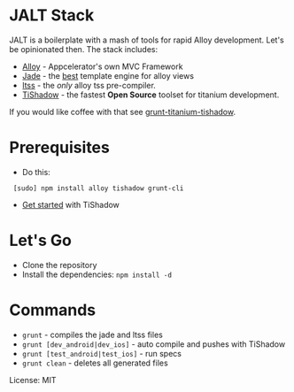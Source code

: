 # JALT Stack

JALT is a boilerplate with a  mash of tools for rapid Alloy development. Let's be opinionated then. The stack includes:

 * [Alloy](http://projects.appcelerator.com/alloy/docs/Alloy-bootstrap/index.html) -
   Appcelerator's own MVC Framework
 * [Jade](http://jade-lang.com/) - the [best](http://www.yydigital.com/blog/2013/7/10/A_Case_For_Jade_With_Alloy) template
   engine for alloy views
 * [ltss](https://github.com/dbankier/ltss) - the _only_ alloy tss pre-compiler.
 * [TiShadow](http://tishadow.yydigital.com/) - the fastest __Open Source__ toolset
   for titanium development.

If you would like coffee with that see [grunt-titanium-tishadow](https://github.com/xissy/grunt-titanium-tishadow).

# Prerequisites

 * Do this:
```
 [sudo] npm install alloy tishadow grunt-cli
``` 
 * [Get started](http://tishadow.yydigital.com/getting%20started) with TiShadow

# Let's Go

 * Clone the repository
 * Install the dependencies: `npm install -d` 

# Commands

 * `grunt` - compiles the jade and ltss files
 * `grunt [dev_android|dev_ios]` - auto compile and pushes with TiShadow
 * `grunt [test_android|test_ios]` - run specs 
 * `grunt clean` - deletes all generated files

License: MIT
